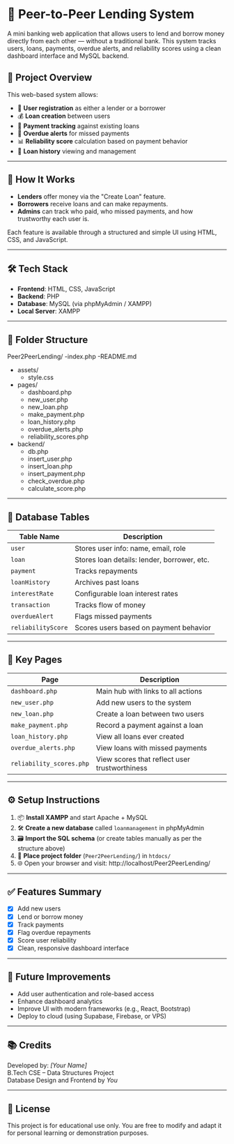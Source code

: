 # 💸 Peer-to-Peer Lending System

A mini banking web application that allows users to lend and borrow money directly from each other — without a traditional bank. This system tracks users, loans, payments, overdue alerts, and reliability scores using a clean dashboard interface and MySQL backend.

## 🚀 Project Overview

This web-based system allows:

- 👤 **User registration** as either a lender or a borrower
- 💰 **Loan creation** between users
- 🧾 **Payment tracking** against existing loans
- 🔔 **Overdue alerts** for missed payments
- 📊 **Reliability score** calculation based on payment behavior
- 📂 **Loan history** viewing and management

---

## 🧠 How It Works

- **Lenders** offer money via the "Create Loan" feature.
- **Borrowers** receive loans and can make repayments.
- **Admins** can track who paid, who missed payments, and how trustworthy each user is.

Each feature is available through a structured and simple UI using HTML, CSS, and JavaScript.

---

## 🛠️ Tech Stack

- **Frontend**: HTML, CSS, JavaScript
- **Backend**: PHP
- **Database**: MySQL (via phpMyAdmin / XAMPP)
- **Local Server**: XAMPP

---

## 📁 Folder Structure

Peer2PeerLending/
  -index.php
  -README.md
  - assets/
      - style.css
  - pages/
      - dashboard.php
      - new_user.php
      - new_loan.php
      - make_payment.php
      - loan_history.php
      - overdue_alerts.php
      - reliability_scores.php
  - backend/
      - db.php
      - insert_user.php
      - insert_loan.php
      - insert_payment.php
      - check_overdue.php
      - calculate_score.php

---

## 🧾 Database Tables

| Table Name        | Description                                |
|-------------------|--------------------------------------------|
| `user`            | Stores user info: name, email, role        |
| `loan`            | Stores loan details: lender, borrower, etc.|
| `payment`         | Tracks repayments                          |
| `loanHistory`     | Archives past loans                        |
| `interestRate`    | Configurable loan interest rates           |
| `transaction`     | Tracks flow of money                       |
| `overdueAlert`    | Flags missed payments                      |
| `reliabilityScore`| Scores users based on payment behavior     |

---

## 📌 Key Pages

| Page                | Description                                     |
|---------------------|-------------------------------------------------|
| `dashboard.php`      | Main hub with links to all actions              |
| `new_user.php`       | Add new users to the system                     |
| `new_loan.php`       | Create a loan between two users                 |
| `make_payment.php`   | Record a payment against a loan                 |
| `loan_history.php`   | View all loans ever created                     |
| `overdue_alerts.php` | View loans with missed payments                 |
| `reliability_scores.php` | View scores that reflect user trustworthiness |

---

## ⚙️ Setup Instructions

1. 📦 **Install XAMPP** and start Apache + MySQL
2. 🛠️ **Create a new database** called `loanmanagement` in phpMyAdmin
3. 🗃️ **Import the SQL schema** (or create tables manually as per the structure above)
4. 🧩 **Place project folder** (`Peer2PeerLending/`) in `htdocs/`
5. 🌐 Open your browser and visit:  http://localhost/Peer2PeerLending/


---

## ✅ Features Summary

- [x] Add new users
- [x] Lend or borrow money
- [x] Track payments
- [x] Flag overdue repayments
- [x] Score user reliability
- [x] Clean, responsive dashboard interface

---

## 📌 Future Improvements

- Add user authentication and role-based access
- Enhance dashboard analytics
- Improve UI with modern frameworks (e.g., React, Bootstrap)
- Deploy to cloud (using Supabase, Firebase, or VPS)

---

## 📚 Credits

Developed by: *[Your Name]*  
B.Tech CSE – Data Structures Project  
Database Design and Frontend by *You*

---

## 🏁 License

This project is for educational use only. You are free to modify and adapt it for personal learning or demonstration purposes.


